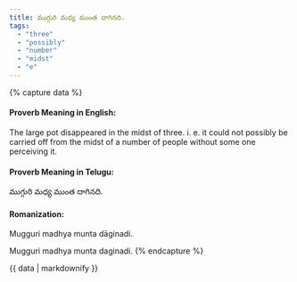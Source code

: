 ```yaml
---
title: ముగ్గురి మధ్య ముంత దాగినది.
tags:
  - "three"
  - "possibly"
  - "number"
  - "midst"
  - "e"
---
```


{% capture data %}
#### Proverb Meaning in English:
The large pot disappeared in the midst of three.
i. e. it could not possibly be carried off from the midst of a number of people without some one perceiving it.

#### Proverb Meaning in Telugu:
ముగ్గురి మధ్య ముంత దాగినది.

#### Romanization:
Mugguri madhya munta dāginadi.

Mugguri madhya munta daginadi.
{% endcapture %}

{{ data | markdownify }}

